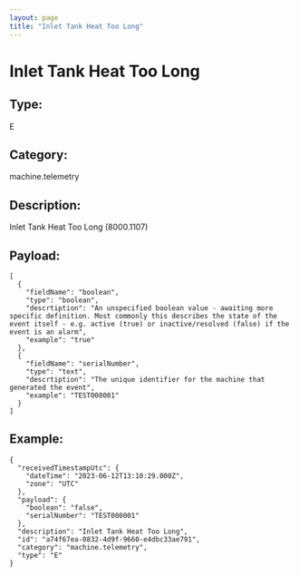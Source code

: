 ```yaml
---
layout: page
title: "Inlet Tank Heat Too Long"
---
```


# Inlet Tank Heat Too Long

## Type:

E

## Category:

machine.telemetry

## Description: 

Inlet Tank Heat Too Long (8000.1107)

## Payload:

```
[
  {
    "fieldName": "boolean",
    "type": "boolean",
    "descrtiption": "An unspecified boolean value - awaiting more specific definition. Most commonly this describes the state of the event itself - e.g. active (true) or inactive/resolved (false) if the event is an alarm",
    "example": "true"
  },
  {
    "fieldName": "serialNumber",
    "type": "text",
    "descrtiption": "The unique identifier for the machine that generated the event",
    "example": "TEST000001"
  }
]
```

## Example:

```
{
  "receivedTimestampUtc": {
    "dateTime": "2023-06-12T13:10:29.000Z",
    "zone": "UTC"
  },
  "payload": {
    "boolean": "false",
    "serialNumber": "TEST000001"
  },
  "description": "Inlet Tank Heat Too Long",
  "id": "a74f67ea-0832-4d9f-9660-e4dbc33ae791",
  "category": "machine.telemetry",
  "type": "E"
}
```
